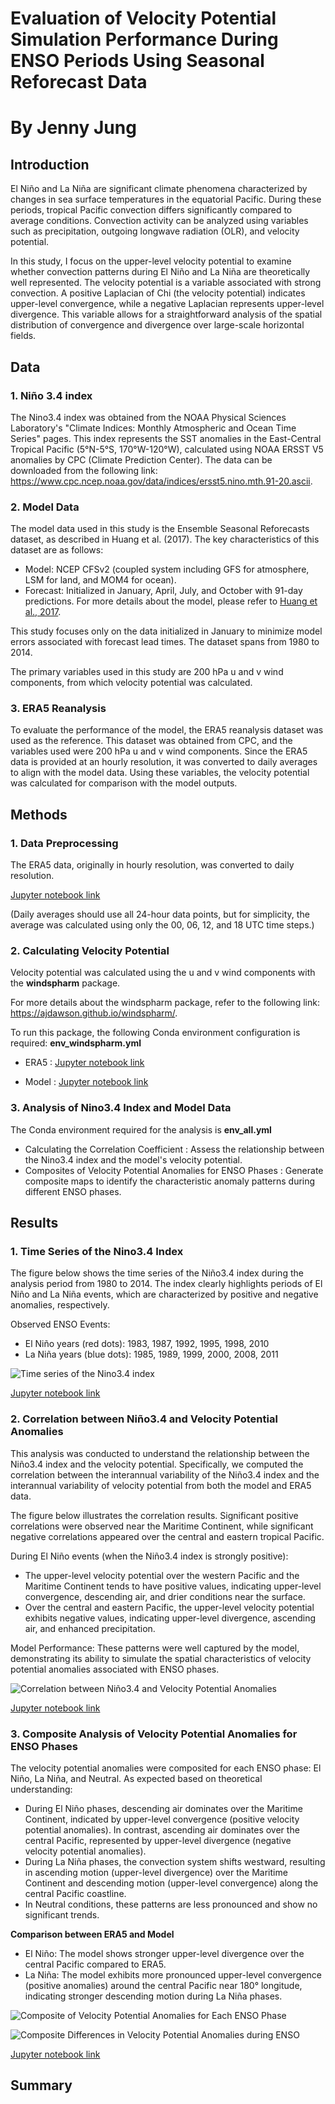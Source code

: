 # Evaluation of Velocity Potential Simulation Performance During ENSO Periods Using Seasonal Reforecast Data
# By Jenny Jung


## Introduction
El Niño and La Niña are significant climate phenomena characterized by changes in sea surface temperatures in the equatorial Pacific. During these periods, tropical Pacific convection differs significantly compared to average conditions. Convection activity can be analyzed using variables such as precipitation, outgoing longwave radiation (OLR), and velocity potential.

In this study, I focus on the upper-level velocity potential to examine whether convection patterns during El Niño and La Niña are theoretically well represented. The velocity potential is a variable associated with strong convection. A positive Laplacian of Chi (the velocity potential) indicates upper-level convergence, while a negative Laplacian represents upper-level divergence. This variable allows for a straightforward analysis of the spatial distribution of convergence and divergence over large-scale horizontal fields.

## Data
### 1. Niño 3.4 index
The Nino3.4 index was obtained from the NOAA Physical Sciences Laboratory's "Climate Indices: Monthly Atmospheric and Ocean Time Series" pages. This index represents the SST anomalies in the East-Central Tropical Pacific (5°N-5°S, 170°W-120°W), calculated using NOAA ERSST V5 anomalies by CPC (Climate Prediction Center). The data can be downloaded from the following link: https://www.cpc.ncep.noaa.gov/data/indices/ersst5.nino.mth.91-20.ascii.

### 2. Model Data
The model data used in this study is the Ensemble Seasonal Reforecasts dataset, as described in Huang et al. (2017). The key characteristics of this dataset are as follows:
- Model: NCEP CFSv2 (coupled system including GFS for atmosphere, LSM for land, and MOM4 for ocean).
- Forecast: Initialized in January, April, July, and October with 91-day predictions.
For more details about the model, please refer to [Huang et al., 2017](https://doi.org/10.1175/JCLI-D-16-0642.1).

This study focuses only on the data initialized in January to minimize model errors associated with forecast lead times. The dataset spans from 1980 to 2014.

The primary variables used in this study are 200 hPa u and v wind components, from which velocity potential was calculated.

### 3. ERA5 Reanalysis
To evaluate the performance of the model, the ERA5 reanalysis dataset was used as the reference. This dataset was obtained from CPC, and the variables used were 200 hPa u and v wind components. Since the ERA5 data is provided at an hourly resolution, it was converted to daily averages to align with the model data. Using these variables, the velocity potential was calculated for comparison with the model outputs.

## Methods
### 1. Data Preprocessing
The ERA5 data, originally in hourly resolution, was converted to daily resolution.

[Jupyter notebook link](https://github.com/jyjung907/clim680_project/blob/main/convert2daily_era5.ipynb)

(Daily averages should use all 24-hour data points, but for simplicity, the average was calculated using only the 00, 06, 12, and 18 UTC time steps.)

### 2. Calculating Velocity Potential
Velocity potential was calculated using the u and v wind components with the **windspharm** package.

For more details about the windspharm package, refer to the following link: https://ajdawson.github.io/windspharm/.

To run this package, the following Conda environment configuration is required: **env_windspharm.yml**

  - ERA5 : [Jupyter notebook link](https://github.com/jyjung907/clim680_project/blob/main/calculation_vp200_era5.ipynb)

  - Model : [Jupyter notebook link](https://github.com/jyjung907/clim680_project/blob/main/calculation_vp200_model.ipynb)

### 3. Analysis of Nino3.4 Index and Model Data
The Conda environment required for the analysis is **env_all.yml**
  - Calculating the Correlation Coefficient
: Assess the relationship between the Nino3.4 index and the model's velocity potential.
  - Composites of Velocity Potential Anomalies for ENSO Phases
: Generate composite maps to identify the characteristic anomaly patterns during different ENSO phases.

## Results
### 1. Time Series of the Nino3.4 Index
The figure below shows the time series of the Niño3.4 index during the analysis period from 1980 to 2014. The index clearly highlights periods of El Niño and La Niña events, which are characterized by positive and negative anomalies, respectively.

Observed ENSO Events:
  - El Niño years (red dots): 1983, 1987, 1992, 1995, 1998, 2010
  - La Niña years (blue dots): 1985, 1989, 1999, 2000, 2008, 2011

![Time series of the Nino3.4 index](figures/plot_ts_nino34.png)

[Jupyter notebook link](https://github.com/jyjung907/clim680_project/blob/main/plt_xy_ts_nina34.ipynb)


### 2. Correlation between Niño3.4 and Velocity Potential Anomalies
This analysis was conducted to understand the relationship between the Niño3.4 index and the velocity potential. Specifically, we computed the correlation between the interannual variability of the Niño3.4 index and the interannual variability of velocity potential from both the model and ERA5 data.

The figure below illustrates the correlation results. Significant positive correlations were observed near the Maritime Continent, while significant negative correlations appeared over the central and eastern tropical Pacific.

During El Niño events (when the Niño3.4 index is strongly positive):
  - The upper-level velocity potential over the western Pacific and the Maritime Continent tends to have positive values, indicating upper-level convergence, descending air, and drier conditions near the surface.
  - Over the central and eastern Pacific, the upper-level velocity potential exhibits negative values, indicating upper-level divergence, ascending air, and enhanced precipitation.

Model Performance: These patterns were well captured by the model, demonstrating its ability to simulate the spatial characteristics of velocity potential anomalies associated with ENSO phases.

![Correlation between Niño3.4 and Velocity Potential Anomalies](figures/plot_map_corr_bw_nino34_models.png)

[Jupyter notebook link](https://github.com/jyjung907/clim680_project/blob/main/plt_map_corr_bw_model.ipynb)


### 3. Composite Analysis of Velocity Potential Anomalies for ENSO Phases
The velocity potential anomalies were composited for each ENSO phase: El Niño, La Niña, and Neutral. As expected based on theoretical understanding:
  - During El Niño phases, descending air dominates over the Maritime Continent, indicated by upper-level convergence (positive velocity potential anomalies). In contrast, ascending air dominates over the central Pacific, represented by upper-level divergence (negative velocity potential anomalies).
  - During La Niña phases, the convection system shifts westward, resulting in ascending motion (upper-level divergence) over the Maritime Continent and descending motion (upper-level convergence) along the central Pacific coastline.
  - In Neutral conditions, these patterns are less pronounced and show no significant trends.

**Comparison between ERA5 and Model**
  - El Niño: The model shows stronger upper-level divergence over the central Pacific compared to ERA5.
  - La Niña: The model exhibits more pronounced upper-level convergence (positive anomalies) around the central Pacific near 180° longitude, indicating stronger descending motion during La Niña phases.

![Composite of Velocity Potential Anomalies for Each ENSO Phase](figures/plot_map_comp_anom_each_ph.png)



![Composite Differences in Velocity Potential Anomalies during ENSO](figures/plot_map_comp_diff_anom.png)

[Jupyter notebook link](https://github.com/jyjung907/clim680_project/blob/main/plt_map_comp_anom_model.ipynb)



## Summary

